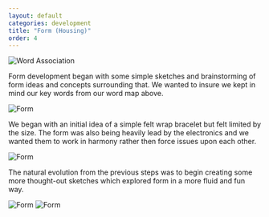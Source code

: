 ```yaml
---
layout: default
categories: development
title: "Form (Housing)"
order: 4
---
```


![Word Association]({{site.imageurl}}/wordassiciation.jpg)

Form development began with some simple sketches and brainstorming of form ideas and concepts surrounding that. We wanted to insure we kept in mind our key words from our word map above.

![Form]({{site.imageurl/liz/Page1.jpg}})

We began with an initial idea of a simple felt wrap bracelet but felt limited by the size. The form was also being heavily lead by the electronics and we wanted them to work in harmony rather then force issues upon each other.

![Form]({{site.imageurl/liz/1.jpg}})

The natural evolution from the previous steps was to begin creating some more thought-out sketches which explored form in a more fluid and fun way.

![Form]({{site.imageurl/liz/2.jpg}})
![Form]({{site.imageurl/liz/3.jpg}})
